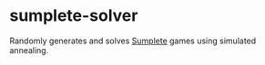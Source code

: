# sumplete-solver
Randomly generates and solves [Sumplete](https://sumplete.com/) games using simulated annealing.
